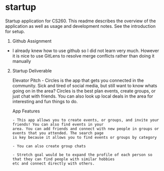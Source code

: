 # startup
Startup application for CS260. This readme describes the overview of the 
application as well as usage and development notes. See the introduction for setup.

1. Github Assignment

 - I already knew how to use github so I did not learn very much. However it is nice to use GitLens 
 to resolve merge conflicts rather than doing it manually

 2. Startup Deliverable

    Elevator Pitch
        - Circles is the app that gets you connected in the community. Sick and tired of social media, but still
        want to know whats going on in the area? Circles is the best plan events, create groups, or just chat 
        with friends. You can also look up local deals in the area for interesting and fun things to do.

    App Features
    
        - This app allows you to create events, or groups, and invite your friends! You can also find events in your
        area. You can add friends and connect with new people in groups or events that you attended. The search page
        is key because it allows you to find events or groups by category

        - You can also create group chats
        
        - Stretch goal would be to expand the profile of each person so that they can find people with similar hobbies
        etc and connect directly with others.
